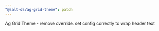 ```yaml
---
"@salt-ds/ag-grid-theme": patch
---
```


Ag Grid Theme - remove override. set config correctly to wrap header text
